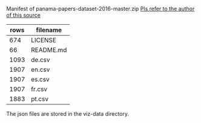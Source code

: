 Manifest of panama-papers-dataset-2016-master.zip [Pls refer to the author of this source](https://github.com/amaboura/panama-papers-dataset-2016)

rows | filename
-----|---------
674 | LICENSE
66 | README.md
1093 | de.csv
1907 | en.csv
1907 | es.csv
1907 | fr.csv
1883 | pt.csv

The json files are stored in the viz-data directory.
